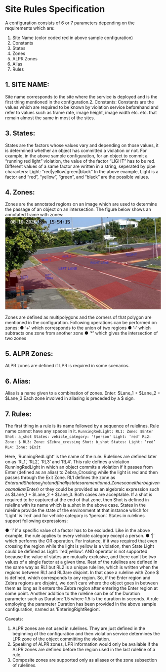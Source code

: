 # Site Rules Specification
A configuration consists of 6 or 7 parameters depending on the requirements which are:
1. Site Name (color coded red in above sample configuration)
2. Constants
3. States
4. Zones
5. ALPR Zones
6. Alias
7. Rules

## 1. SITE NAME:
Site name corresponds to the site where the service is deployed and is the first thing mentioned
in the configuration.2. Constants:
Constants are the values which are required to be known by violation service beforehand and
refer to values such as frame rate, image height, image width etc. etc. that remain almost the
same in most of the sites.

## 3. States:
States are the factors whose values vary and depending on those values, it is determined
whether an object has committed a violation or not. For example, in the above sample
configuration, for an object to commit a “running red light” violation, the value of the factor
“LIGHT” has to be red.
Different values of a same factor are written in a string, seperated by pipe characters:
Light:​ "red|yellow|green|black"
In the above example, Light is a factor and “red”, “yellow”, “green”, and “black” are the possible
values.

## 4. Zones:
Zones are the annotated regions on an image which are used to determine the passage of an
object on an intersection. The figure below shows an annotated frame with zones:
![alt text](Isolated.jpg "Title")

Zones are defined as multipolygons and the corners of that polygon are mentioned in the
configuration.
Following operations can be performed on zones:
● ‘+’ which corresponds to the union of two regions
● ‘-’ which subtracts one zone from another zone
● ‘*’ which gives the intersection of two zones

## 5. ALPR Zones:
ALPR zones are defined if LPR is required in some scenarios.

## 6. Alias:
Alias is a name given to a combination of zones.
Enter:​ $Lane_1 + $Lane_2 + $Lane_3
Each zone involved in aliasing is preceded by a $ sign.

## 7. Rules:
The first thing in a rule is its name followed by a sequence of rulelines. Rule name cannot have
any spaces in it.
`RunningRedLight:
    RL1:
        Zone: $Enter
        Shot: a_shot
        States:
            vehicle_category: '!person'
            Light: ‘red’
    RL2:
        Zone: $
    RL3:
        Zone: $Zebra_crossing
        Shot: b_shot
    States:
        Light: ‘red’
    RL4:
        Zone: $Exit`

Here, ‘RunningRedLight’ is the name of the rule. Rulelines are defined later on as ‘RL1’, ‘RL2’,
‘RL3’ and ‘RL4’. This rule defines a violation RunningRedLight in which an object commits a
violation if it passes from Enter (defined as an alias) to Zebra_Crossing while the light is red and
then passes through the Exit Zone.
RL1 defines the zone as $Enter and Shot as a_shot and finally states are mentioned. Zones can
either be given as an alias ($Enter) or they could be provided as an algebraic expression such as
$Lane_1 + $Lane_2 + $Lane_3. Both cases are acceptable. If a shot is required to be captured at
the end of that zone, then Shot is defined in ruleline with its name which is a_shot in the above
case. States in the ruleline provide the state of the environment at that instance which for ‘Light’ is
‘red’ and for vehicle category is ‘!person’. States in rulelines support following expressions:

● ‘!’ if a specific value of a factor has to be excluded. Like in the above example, the rule
applies to every vehicle category except a person.
● ‘|’ which performs the OR operation. For instance, if it was required that even crossing the
region while the light is yellow is a violation, then State Light could be defined as Light:
‘red|yellow’.
AND operator is not supported because the value of states are mutually exclusive, and there
can’t be two values of a single factor at a given time. Rest of the rulelines are defined in the same
way as RL1 but RL2 is a unique ruleline, which is written when the regions between RL1 and RL3are disjoint. In that case a ruleline with Zone $ is defined, which corresponds to any region. So, if
the Enter region and Zebra regions are disjoint, we don’t care where the object goes in between
them as long as it enters the Zebra region after entering the Enter region at some point. Another
addition to the ruleline can be of the Duration parameter such as Duration: 1.5 where 1.5 is the
duration in seconds. A rule employing the parameter Duration has been provided in the above
sample configuration, named as ‘EnteringRightRegion’.

Caveats:

1. ALPR zones are not used in rulelines. They are just defined in the beginning of the
configuration and then violation service determines the LPR zone of the object
committing the violation.
2. Speaking of ALPR zones, LPR information would only be available if the ALPR zones are
defined before the region used in the last ruleline of a rule.
3. Composite zones are supported only as aliases or the zone subsection of rulelines.